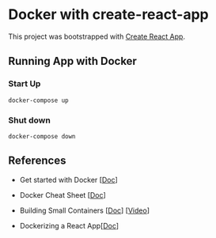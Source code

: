 # Docker with create-react-app

This project was bootstrapped with [Create React App](https://github.com/facebookincubator/create-react-app).

## Running App with Docker

### Start Up

```
docker-compose up
```

### Shut down

```
docker-compose down
```

## References

- Get started with Docker [[Doc](https://docs.docker.com/get-started/)]

- Docker Cheat Sheet [[Doc](https://github.com/wsargent/docker-cheat-sheet)]

- Building Small Containers [[Doc](https://docs.docker.com/develop/dev-best-practices/)] [[Video](https://www.youtube.com/watch?v=wGz_cbtCiEA)]

- Dockerizing a React App[[Doc](https://mherman.org/blog/2017/12/07/dockerizing-a-react-app/)]
